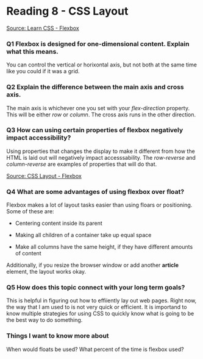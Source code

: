 # Reading 8 - CSS Layout

[Source: Learn CSS - Flexbox](https://web.dev/learn/css/flexbox/)

### Q1 Flexbox is designed for one-dimensional content. Explain what this means.

You can control the vertical or horixontal axis, but not both at the same time like you could if it was a grid.

### Q2 Explain the difference between the main axis and cross axis.

The main axis is whichever one you set with your *flex-direction* property. This will be either *row* or *column*. The cross axis runs in the other direction.

### Q3 How can using certain properties of flexbox negatively impact accessibility?

Using properties that changes the display to make it different from how the HTML is laid out will negatively impact accesssability. The *row-reverse* and *column-reverse* are examples of properties that will do that.

[Source: CSS Layout - Flexbox](https://developer.mozilla.org/en-US/docs/Learn/CSS/CSS_layout/Flexbox)

### Q4 What are some advantages of using flexbox over float?

Flexbox makes a lot of layout tasks easier than using floars or positioning. Some of these are:

- Centering content inside its parent

- Making all children of a container take up equal space

- Make all columns have the same height, if they have different amounts of content

Additionally, if you resize the browser window or add another **article** element, the layout works okay.

### Q5 How does this topic connect with your long term goals?

This is helpful in figuring out how to effiiently lay out web pages. Right now, the way that I am used to is not very quick or efficient. It is importand to know multiple strategies for using CSS to quickly know what is going to be the best way to do something.

### Things I want to know more about

When would floats be used? What percent of the time is flexbox used?